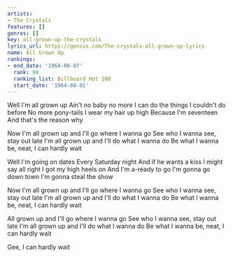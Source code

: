 ```yaml
---
artists:
- The Crystals
features: []
genres: []
key: all-grown-up-the-crystals
lyrics_url: https://genius.com/The-crystals-all-grown-up-lyrics
name: All Grown Up
rankings:
- end_date: '1964-08-07'
  rank: 98
  ranking_list: Billboard Hot 100
  start_date: '1964-08-01'
---
```

Well I'm all grown up
Ain't no baby no more
I can do the things
I couldn't do before
No more pony-tails
I wear my hair up high
Because I'm seventeen
And that's the reason why

Now I'm all grown up and I'll go where I wanna go
See who I wanna see, stay out late
I'm all grown up and I'll do what I wanna do
Be what I wanna be, neat, I can hardly wait

Well I'm going on dates
Every Saturday night
And if he wants a kiss
I might say all right
I got my high heels on
And I'm a-ready to go
I'm gonna go down town
I'm gonna steal the show

Now I'm all grown up and I'll go where I wanna go
See who I wanna see, stay out late
I'm all grown up and I'll do what I wanna do
Be what I wanna be, neat, I can hardly wait

All grown up and I'll go where I wanna go
See who I wanna see, stay out late
I'm all grown up and I'll do what I wanna do
Be what I wanna be, neat, I can hardly wait

Gee, I can hardly wait
